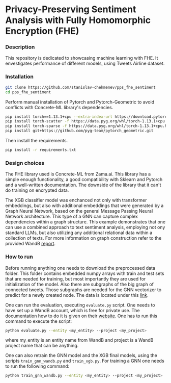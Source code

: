 # Privacy-Preserving Sentiment Analysis with Fully Homomorphic Encryption (FHE)

### Description

This repository is dedicated to showcasing machine learning with FHE. It envestigates performance of different models, using Tweets Airline dataset. 

### Installation

```bash
git clone https://github.com/stanislav-chekmenev/pps_fhe_sentiment
cd pps_fhe_sentiment
```
Perform manual installation of Pytorch and Pytorch-Geometric to avoid conflicts with Concrete-ML library's dependencies.

```bash
pip install torch==1.13.1+cpu --extra-index-url https://download.pytorch.org/whl/cpu
pip install torch-scatter -f https://data.pyg.org/whl/torch-1.13.1+cpu.html
pip install torch-sparse -f https://data.pyg.org/whl/torch-1.13.1+cpu.html
pip install git+https://github.com/pyg-team/pytorch_geometric.git
```
Then install the requirements.

```bash
pip install -r requirements.txt
```

### Design choices

The FHE library used is Concrete-ML from Zama.ai. This library has a simple enough functionality, a good compatibility with Sklearn and Pytorch and a well-written documentation. The downside of the library that it can't do training on encrypted data.

The XGB classifier model was enchanced not only with transformer embeddings, but also with additional embeddings that were generated by a Graph Neural Network, based on the general Message Passing Neural Network architecture. This type of a GNN can capture complex dependencies within a graph structure. This example demonstrates that one can use a combined approach to text sentiment analysis, employing not ony standard LLMs, but also utilizing any additional relational data within a collection of texts. For more information on graph construction refer to the provided WandB [report](https://wandb.ai/stanislav-chekmenev/gnn_training/reports/GNN-training--Vmlldzo2MDAzMTA1?accessToken=r6egpn6tjakepuk43laqnz7j0h8rfb7jmfekf04y6txw392mkvij9i44l3uv1uzw).

### How to run

Before running anything one needs to download the preprocessed data folder. This folder contains embedded numpy arrays with train and test sets that are needed for training, but most importantly they are used for initialization of the model. Also there are subgraphs of the big graph of connected tweets. Those subgraphs are needed for the GNN vectorizer to predict for a newly created node. The data is located under this [link](https://drive.google.com/drive/folders/1WPjV2_LI7nGycK70L1j2a_qfYoXr3xef?usp=drive_link).

One can run the evaluation, executing `evaluate.py` script. One needs to have set up a WandB account, which is free for private use. The documentation how to do it is given on their [website](https://wandb.ai/site/). One has to run this command to execute the script:

```bash
python evaluate.py --entity <my_entity> --project <my_project>
```
where my_entity is an entity name from WandB and project is a WandB project name that can be anything.

One can also retrain the GNN model and the XGB final models, using the scripts `train_gnn_wandb.py` and `train_xgb.py`. For training a GNN one needs to run the following command:

```bash
python train_gnn_wandb.py --entity <my_entity> --project <my_project>
```


